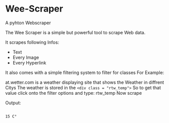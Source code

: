 # Wee-Scraper
A pyhton Webscraper

The Wee Scraper is a simple but powerful tool to scrape Web data.

It scrapes following Infos:

- Text
- Every Image
- Every Hyperlink

It also comes with a simple filtering system to filter for classes
For Example:

at.wetter.com is a weather displaying site that shows the Weather in diffrent Citys
The weather is stored in the `<div class = "rtw_temp">`
So to get that value click onto the filter options and type: rtw_temp
Now scrape


Output:
```

15 C°

```


